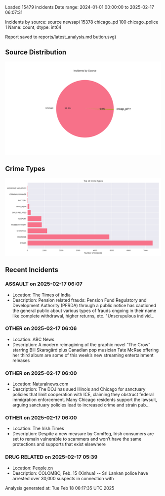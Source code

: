 
Loaded 15479 incidents
Date range: 2024-01-01 00:00:00 to 2025-02-17 06:07:31

Incidents by source:
source
newsapi           15378
chicago_pd          100
chicago_police        1
Name: count, dtype: int64

Report saved to reports/latest_analysis.md
bution.svg)

## Source Distribution
![Source Distribution](images/source_distribution.svg)

## Crime Types
![Crime Types](images/crime_types.svg)

## Recent Incidents

### ASSAULT on 2025-02-17 06:07
- Location: The Times of India
- Description: Pension related frauds: Pension Fund Regulatory and Development Authority (PFRDA) through a public notice has cautioned the general public about various types of frauds ongoing in their name like complete withdrawal, higher returns, etc. "Unscrupulous individ…


### OTHER on 2025-02-17 06:06
- Location: ABC News
- Description: A modern reimagining of the graphic novel “The Crow” starring Bill Skarsgård plus Canadian pop musician Tate McRae offering her third album are some of this week’s new streaming entertainment releases


### OTHER on 2025-02-17 06:00
- Location: Naturalnews.com
- Description: The DOJ has sued Illinois and Chicago for sanctuary policies that limit cooperation with ICE, claiming they obstruct federal immigration enforcement. Many Chicago residents support the lawsuit, arguing sanctuary policies lead to increased crime and strain pub…


### OTHER on 2025-02-17 06:00
- Location: The Irish Times
- Description: Despite a new measure by ComReg, Irish consumers are set to remain vulnerable to scammers and won’t have the same protections and supports that exist elsewhere


### DRUG RELATED on 2025-02-17 05:39
- Location: People.cn
- Description: COLOMBO, Feb. 15 (Xinhua) -- Sri Lankan police have arrested over 30,000 suspects in connection with

Analysis generated at: Tue Feb 18 06:17:35 UTC 2025
